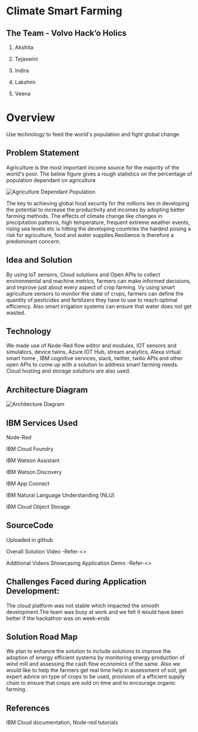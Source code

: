 # Climate Smart Farming

<h2>The Team - Volvo Hack’o Holics </h2>

 

1. Akshita

2. Tejaswini

3. Indira

4. Lakshmi

5. Veena

 

<h1>Overview</h1>

Use technology to feed the world's population and fight global change
 

<h2>Problem Statement</h2>

Agriculture is the most important income source for the majority of the world's poor. The below figure gives a rough statistics on the percentage of population dependant on agriculture

![Agriculture Dependant Population](https://github.com/VeenaHarikrishnan/Climate-Smart-Farming/blob/main/images/Agriculturedependency.PNG)

The key to achieving global food security for the millions lies in developing the potential to increase the productivity and incomes by adopting better farming methods.
The effects of climate change like changes in precipitation patterns, high temperature, frequent extreme weather events, rising sea levels etc is hitting the developing countries the hardest posing a risk for agriculture, food and water supplies.Resilience is therefore a predominant concern.


<h2>Idea and Solution</h2>

By using IoT sensors, Cloud solutions and Open APIs to collect environmental and machine metrics, farmers can make informed decisions, and improve just about every aspect of  crop farming. Vy using smart agriculture sensors to monitor the state of crops, farmers can define the quantity of pesticides and fertilizers they have to use to reach optimal efficiency. Also smart irrigation systems can ensure that water does not get wasted.


<h2>Technology</h2>

 We made use of Node-Red flow editor and modules, IOT sensors and simulators, device twins, Azure IOT Hub, stream analytics, Alexa virtual smart home , IBM cognitive services, slack, twitter, twilio APIs and other open APIs to come up with a solution to address smart farming needs. Cloud hosting and storage solutions are also used.

 

<h2>Architecture Diagram </h2>

 ![Architecture Diagram](https://github.com/VeenaHarikrishnan/Climate-Smart-Farming/blob/main/Architecture/smartfarm%20(1).jpg)


<h2>IBM Services Used </h2>

Node-Red<br/>

IBM Cloud Foundry<br/>

IBM Watson Assistant<br/>

IBM Watson Discovery<br/>

IBM App Connect<br/>

IBM Natural Language Understanding (NLU)<br/>

IBM Cloud Object Storage<br/>


<h2>SourceCode</h2>

 
Uploaded in github


Overall Solution Video -Refer-<><br/>

 

Additional Videos Showcasing Application Demo -Refer-<><br/>

 

<h2>Challenges Faced during  Application Development:</h2>

 The cloud platform was not stable which impacted the smooth development.The team was busy at work and we felt it would have been better if the hackathon was on week-ends
 

<h2> Solution Road Map</h2>

 
We plan to enhance the solution to include solutions to improve the adoption of energy efficient systems by monitoring energy production of wind mill and assessing the cash flow economics of the same. Also we would like to help the farmers get real time help in assessment of soil, get expert advice on type of crops to be used, provision of a efficient supply chain to ensure that crops are sold on time and to encourage organic farming .


<h2>References</h2>

 IBM Cloud documentation, Node-red tutorials


